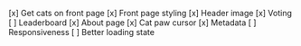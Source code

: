 [x] Get cats on front page
[x] Front page styling
[x] Header image
[x] Voting
[ ] Leaderboard
[x] About page
[x] Cat paw cursor
[x] Metadata
[ ] Responsiveness
[ ] Better loading state
